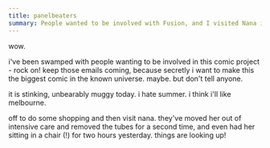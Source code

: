 ```yaml
---
title: panelbeaters
summary: People wanted to be involved with Fusion, and I visited Nana in hospial.
---
```


wow.

i've been swamped with people wanting to be involved in this comic project - rock on! keep those emails coming, because secretly i want to make this the biggest comic in the known universe. maybe. but don't tell anyone.

it is stinking, unbearably muggy today. i hate summer. i think i'll like melbourne.

off to do some shopping and then visit nana. they've moved her out of intensive care and removed the tubes for a second time, and even had her sitting in a chair (!) for two hours yesterday. things are looking up!